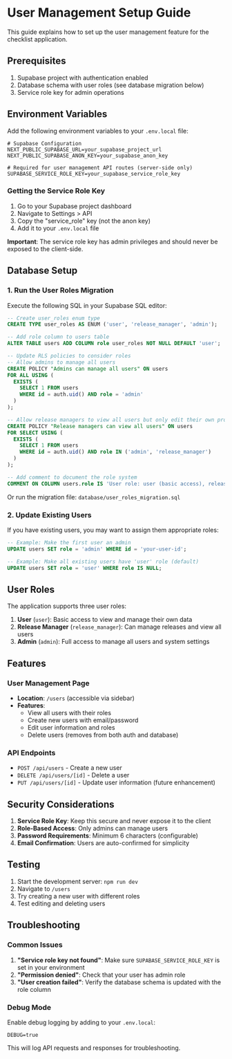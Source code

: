 # User Management Setup Guide

This guide explains how to set up the user management feature for the checklist application.

## Prerequisites

1. Supabase project with authentication enabled
2. Database schema with user roles (see database migration below)
3. Service role key for admin operations

## Environment Variables

Add the following environment variables to your `.env.local` file:

```env
# Supabase Configuration
NEXT_PUBLIC_SUPABASE_URL=your_supabase_project_url
NEXT_PUBLIC_SUPABASE_ANON_KEY=your_supabase_anon_key

# Required for user management API routes (server-side only)
SUPABASE_SERVICE_ROLE_KEY=your_supabase_service_role_key
```

### Getting the Service Role Key

1. Go to your Supabase project dashboard
2. Navigate to Settings > API
3. Copy the "service_role" key (not the anon key)
4. Add it to your `.env.local` file

**Important**: The service role key has admin privileges and should never be exposed to the client-side.

## Database Setup

### 1. Run the User Roles Migration

Execute the following SQL in your Supabase SQL editor:

```sql
-- Create user_roles enum type
CREATE TYPE user_roles AS ENUM ('user', 'release_manager', 'admin');

-- Add role column to users table
ALTER TABLE users ADD COLUMN role user_roles NOT NULL DEFAULT 'user';

-- Update RLS policies to consider roles
-- Allow admins to manage all users
CREATE POLICY "Admins can manage all users" ON users
FOR ALL USING (
  EXISTS (
    SELECT 1 FROM users 
    WHERE id = auth.uid() AND role = 'admin'
  )
);

-- Allow release managers to view all users but only edit their own profile
CREATE POLICY "Release managers can view all users" ON users
FOR SELECT USING (
  EXISTS (
    SELECT 1 FROM users 
    WHERE id = auth.uid() AND role IN ('admin', 'release_manager')
  )
);

-- Add comment to document the role system
COMMENT ON COLUMN users.role IS 'User role: user (basic access), release_manager (can manage releases), admin (full access)';
```

Or run the migration file: `database/user_roles_migration.sql`

### 2. Update Existing Users

If you have existing users, you may want to assign them appropriate roles:

```sql
-- Example: Make the first user an admin
UPDATE users SET role = 'admin' WHERE id = 'your-user-id';

-- Example: Make all existing users have 'user' role (default)
UPDATE users SET role = 'user' WHERE role IS NULL;
```

## User Roles

The application supports three user roles:

1. **User** (`user`): Basic access to view and manage their own data
2. **Release Manager** (`release_manager`): Can manage releases and view all users
3. **Admin** (`admin`): Full access to manage all users and system settings

## Features

### User Management Page

- **Location**: `/users` (accessible via sidebar)
- **Features**:
  - View all users with their roles
  - Create new users with email/password
  - Edit user information and roles
  - Delete users (removes from both auth and database)

### API Endpoints

- `POST /api/users` - Create a new user
- `DELETE /api/users/[id]` - Delete a user
- `PUT /api/users/[id]` - Update user information (future enhancement)

## Security Considerations

1. **Service Role Key**: Keep this secure and never expose it to the client
2. **Role-Based Access**: Only admins can manage users
3. **Password Requirements**: Minimum 6 characters (configurable)
4. **Email Confirmation**: Users are auto-confirmed for simplicity

## Testing

1. Start the development server: `npm run dev`
2. Navigate to `/users`
3. Try creating a new user with different roles
4. Test editing and deleting users

## Troubleshooting

### Common Issues

1. **"Service role key not found"**: Make sure `SUPABASE_SERVICE_ROLE_KEY` is set in your environment
2. **"Permission denied"**: Check that your user has admin role
3. **"User creation failed"**: Verify the database schema is updated with the role column

### Debug Mode

Enable debug logging by adding to your `.env.local`:

```env
DEBUG=true
```

This will log API requests and responses for troubleshooting. 